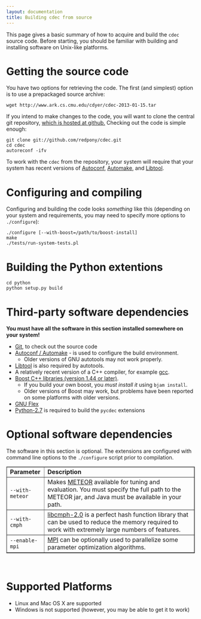 ```yaml
---
layout: documentation
title: Building cdec from source
---
```

This page gives a basic summary of how to acquire and build the `cdec` source code.  Before starting, you should be familiar with building and installing software on Unix-like platforms.

# Getting the source code
You have two options for retrieving the code. The first (and simplest) option is to use a prepackaged source archive:

    wget http://www.ark.cs.cmu.edu/cdyer/cdec-2013-01-15.tar

If you intend to make changes to the code, you will want to clone the central git repository, [which is hosted at github.](http://github.com/redpony/cdec) Checking out the code is simple enough:

    git clone git://github.com/redpony/cdec.git
    cd cdec
    autoreconf -ifv

To work with the `cdec` from the repository, your system will require that your system has recent versions of [Autoconf](http://www.gnu.org/software/autoconf/), [Automake](http://www.gnu.org/software/automake/), and [Libtool](libtool).

# Configuring and compiling
Configuring and building the code looks *something* like this (depending on your system and requirements, you may need to specify more options to `./configure`):

    ./configure [--with-boost=/path/to/boost-install]
    make
    ./tests/run-system-tests.pl

# Building the Python extentions

    cd python
    python setup.py build

# Third-party software dependencies
**You must have all the software in this section installed somewhere on your system!**

- [Git](http://git-scm.com/), to check out the source code
- [Autoconf / Automake](http://www.gnu.org/software/autoconf/) - is used to configure the build environment.
    - Older versions of GNU autotools may not work properly.
- [Libtool](http://www.gnu.org/software/libtool/) is also required by autotools.
- A relatively recent version of a C++ compiler, for example [gcc](http://gcc.gnu.org/).
- [Boost C++ libraries (version 1.44 or later)](http://www.boost.org/).
    - If you build your own boost, you _must install it_ using `bjam install`.
    - Older versions of Boost may work, but problems have been reported on some platforms with older versions.
- [GNU Flex](http://flex.sourceforge.net/)
- [Python-2.7](http://docs.python.org/) is required to build the `pycdec` extensions

# Optional software dependencies
The software in this section is optional. The extensions are configured with command line options to the `./configure` script prior to compilation.

<table border="1">
<col width="20%">
<col width="80%">
<tr>
  <td><b>Parameter</b></td>
  <td><b>Description</b></td>
</tr>
<tr>
  <td><code>--with-meteor</code></td>
  <td>Makes <a href="http://www.cs.cmu.edu/~alavie/METEOR/">METEOR</a> available for tuning and evaluation. You must specify the full path to the METEOR jar, and Java must be available in your path.</td>
</tr>
<tr>
  <td><code>--with-cmph</code></td>
  <td><a href="http://cmph.sourceforge.net/">libcmph-2.0</a> is a perfect hash function library that can be used to reduce the memory required to work with extremely large numbers of features.</td>
</tr>
<tr>
  <td><code>--enable-mpi</code></td>
  <td><a href="http://www.mpi-forum.org/">MPI</a> can be optionally used to parallelize some parameter optimization algorithms.</td>
</tr>
</table>
<br />

# Supported Platforms

- Linux and Mac OS X are supported
- Windows is not supported (however, you may be able to get it to work)

